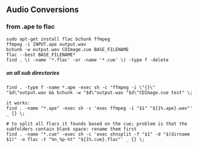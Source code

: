 ## Audio Conversions


### from .ape to flac
    sudo apt-get install flac bchunk ffmpeg
    ffmpeg -i INPUT.ape output.wav
    bchunk -w output.wav CDImage.cue BASE_FILENAME
    flac --best BASE_FILENAME*
    find . \( -name '*.flac' -or -name '*.cue' \) -type f -delete
    
##### on all sub directories
    find . -type f -name *.ape -exec sh -c "ffmpeg -i \"{}\" "$d\"output.wav && bchunk -w "$d\"output.wav "$d\"CDImage.cue test" \;
    
    it works:
    find . -name "*.ape" -exec sh -c 'exec ffmpeg -i "$1" "${1%.ape}.wav"' _ {} \;
    
    # to split all flacs it founds based on the cue; problem is that the subfolders contain blank space: rename them first
    find . -name "*.cue" -exec sh -c 'exec shnsplit -f "$1" -d "$(dirname $1)" -o flac -t "%n_%p-%t" "${1%.cue}.flac"' _ {} \;
